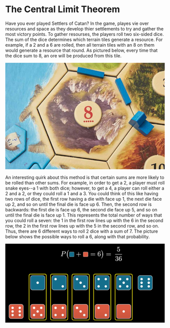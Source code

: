 # The Central Limit Theorem
Have you ever played Settlers of Catan? In the game, playes vie over resources and space as they develop thier settlements to try and gather the most victory points. To gather resourses, the players roll two six-sided dice. The sum of the dice determines which terrain tiles generate a resource. For example, if a 2 and a 6 are rolled, then all terrain tiles with an 8 on them would generate a resource that round. As pictured below, every time that the dice sum to 8, an ore will be produced from this tile.

![An ore terrain tile with an 8 odds tile on it](images/catan_prob.jpg)

An interesting quirk about this method is that certain sums are more likely to be rolled than other sums. For example, in order to get a 2, a player must roll snake eyes--a 1 with both dice; however, to get a 4, a player can roll either a 2 and a 2, or they could roll a 1 and a 3. You could think of this like having two rows of dice, the first row having a die with face up 1, the next die face up 2, and so on until the final die is face up 6. Then, the second row is backwards: the first die is face up 6, the second die face up 5, and so on until the final die is face up 1. This represents the total number of ways that you could roll a seven: the 1 in the first row lines up with the 6 in the second row, the 2 in the first row lines up with the 5 in the second row, and so on. Thus, there are 6 different ways to roll 2 dice with a sum of 7. The picture below shows the possible ways to roll a 6, along with that probability.

![All the possible ways to roll a sum of 6 with 2 dice](images/adding_dice.png)
